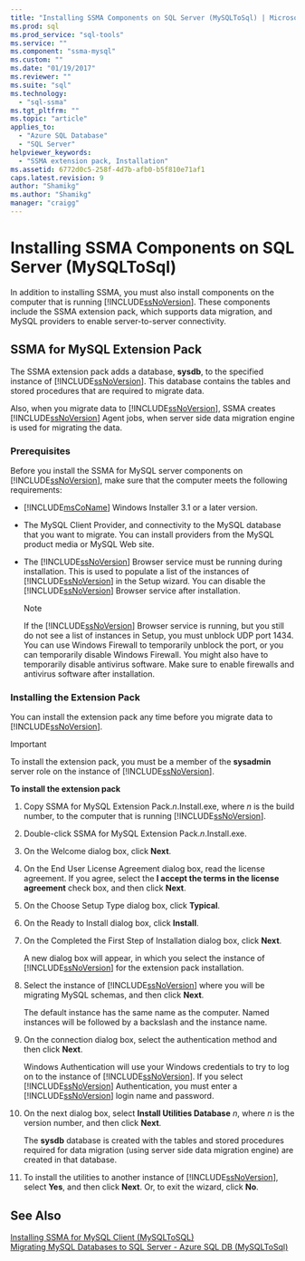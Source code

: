 ```yaml
---
title: "Installing SSMA Components on SQL Server (MySQLToSql) | Microsoft Docs"
ms.prod: sql
ms.prod_service: "sql-tools"
ms.service: ""
ms.component: "ssma-mysql"
ms.custom: ""
ms.date: "01/19/2017"
ms.reviewer: ""
ms.suite: "sql"
ms.technology: 
  - "sql-ssma"
ms.tgt_pltfrm: ""
ms.topic: "article"
applies_to: 
  - "Azure SQL Database"
  - "SQL Server"
helpviewer_keywords: 
  - "SSMA extension pack, Installation"
ms.assetid: 6772d0c5-258f-4d7b-afb0-b5f810e71af1
caps.latest.revision: 9
author: "Shamikg"
ms.author: "Shamikg"
manager: "craigg"
---
```

# Installing SSMA Components on SQL Server (MySQLToSql)
In addition to installing SSMA, you must also install components on the computer that is running [!INCLUDE[ssNoVersion](../../includes/ssnoversion_md.md)]. These components include the SSMA extension pack, which supports data migration, and MySQL providers to enable server-to-server connectivity.  
  
## SSMA for MySQL Extension Pack  
The SSMA extension pack adds a database, **sysdb**, to the specified instance of [!INCLUDE[ssNoVersion](../../includes/ssnoversion_md.md)]. This database contains the tables and stored procedures that are required to migrate data.  
  
Also, when you migrate data to [!INCLUDE[ssNoVersion](../../includes/ssnoversion_md.md)], SSMA creates [!INCLUDE[ssNoVersion](../../includes/ssnoversion_md.md)] Agent jobs, when server side data migration engine is used for migrating the data.  
  
### Prerequisites  
Before you install the SSMA for MySQL server components on [!INCLUDE[ssNoVersion](../../includes/ssnoversion_md.md)], make sure that the computer meets the following requirements:  
  
-   [!INCLUDE[msCoName](../../includes/msconame_md.md)] Windows Installer 3.1 or a later version.  
  
-   The MySQL Client Provider, and connectivity to the MySQL database that you want to migrate. You can install providers from the MySQL product media or MySQL Web site.  
  
-   The [!INCLUDE[ssNoVersion](../../includes/ssnoversion_md.md)] Browser service must be running during installation. This is used to populate a list of the instances of [!INCLUDE[ssNoVersion](../../includes/ssnoversion_md.md)] in the Setup wizard. You can disable the [!INCLUDE[ssNoVersion](../../includes/ssnoversion_md.md)] Browser service after installation.  
  
    > [!NOTE]  
    > If the [!INCLUDE[ssNoVersion](../../includes/ssnoversion_md.md)] Browser service is running, but you still do not see a list of instances in Setup, you must unblock UDP port 1434. You can use Windows Firewall to temporarily unblock the port, or you can temporarily disable Windows Firewall. You might also have to temporarily disable antivirus software. Make sure to enable firewalls and antivirus software after installation.  
  
### Installing the Extension Pack  
You can install the extension pack any time before you migrate data to [!INCLUDE[ssNoVersion](../../includes/ssnoversion_md.md)].  
  
> [!IMPORTANT]  
> To install the extension pack, you must be a member of the **sysadmin** server role on the instance of [!INCLUDE[ssNoVersion](../../includes/ssnoversion_md.md)].  
  
**To install the extension pack**  
  
1.  Copy SSMA for MySQL Extension Pack.*n*.Install.exe, where *n* is the build number, to the computer that is running [!INCLUDE[ssNoVersion](../../includes/ssnoversion_md.md)].  
  
2.  Double-click SSMA for MySQL Extension Pack.*n*.Install.exe.  
  
3.  On the Welcome dialog box, click **Next**.  
  
4.  On the End User License Agreement dialog box, read the license agreement. If you agree, select the **I accept the terms in the license agreement** check box, and then click **Next**.  
  
5.  On the Choose Setup Type dialog box, click **Typical**.  
  
6.  On the Ready to Install dialog box, click **Install**.  
  
7.  On the Completed the First Step of Installation dialog box, click **Next**.  
  
    A new dialog box will appear, in which you select the instance of [!INCLUDE[ssNoVersion](../../includes/ssnoversion_md.md)] for the extension pack installation.  
  
8.  Select the instance of [!INCLUDE[ssNoVersion](../../includes/ssnoversion_md.md)] where you will be migrating MySQL schemas, and then click **Next**.  
  
    The default instance has the same name as the computer. Named instances will be followed by a backslash and the instance name.  
  
9. On the connection dialog box, select the authentication method and then click **Next**.  
  
    Windows Authentication will use your Windows credentials to try to log on to the instance of [!INCLUDE[ssNoVersion](../../includes/ssnoversion_md.md)]. If you select [!INCLUDE[ssNoVersion](../../includes/ssnoversion_md.md)] Authentication, you must enter a [!INCLUDE[ssNoVersion](../../includes/ssnoversion_md.md)] login name and password.  
  
10. On the next dialog box, select **Install Utilities Database** *n*, where *n* is the version number, and then click **Next**.  
  
    The **sysdb** database is created with the tables and stored procedures required for data migration (using server side data migration engine) are created in that database.  
  
11. To install the utilities to another instance of [!INCLUDE[ssNoVersion](../../includes/ssnoversion_md.md)], select **Yes**, and then click **Next**. Or, to exit the wizard, click **No**.  
  
## See Also  
[Installing SSMA for MySQL Client &#40;MySQLToSQL&#41;](../../ssma/mysql/installing-ssma-for-mysql-client-mysqltosql.md)  
[Migrating MySQL Databases to SQL Server - Azure SQL DB &#40;MySQLToSql&#41;](../../ssma/mysql/migrating-mysql-databases-to-sql-server-azure-sql-db-mysqltosql.md)  
  
